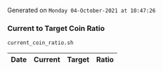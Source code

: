 Generated on `Monday 04-October-2021 at 10:47:26`

### Current to Target Coin Ratio
`current_coin_ratio.sh`

Date|Current|Target|Ratio
---|---|---|---
